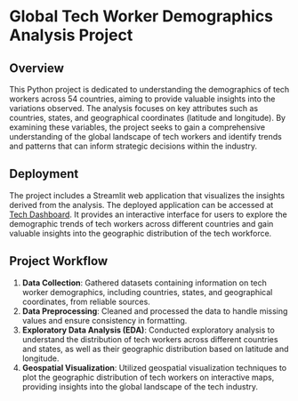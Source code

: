 # Global Tech Worker Demographics Analysis Project

## Overview
This Python project is dedicated to understanding the demographics of tech workers across 54 countries, aiming to provide valuable insights into the variations observed. The analysis focuses on key attributes such as countries, states, and geographical coordinates (latitude and longitude). By examining these variables, the project seeks to gain a comprehensive understanding of the global landscape of tech workers and identify trends and patterns that can inform strategic decisions within the industry.

## Deployment
The project includes a Streamlit web application that visualizes the insights derived from the analysis. The deployed application can be accessed at [Tech Dashboard](https://tech-dashboard.streamlit.app/). It provides an interactive interface for users to explore the demographic trends of tech workers across different countries and gain valuable insights into the geographic distribution of the tech workforce.

## Project Workflow
1. **Data Collection**: Gathered datasets containing information on tech worker demographics, including countries, states, and geographical coordinates, from reliable sources.
2. **Data Preprocessing**: Cleaned and processed the data to handle missing values and ensure consistency in formatting.
3. **Exploratory Data Analysis (EDA)**: Conducted exploratory analysis to understand the distribution of tech workers across different countries and states, as well as their geographic distribution based on latitude and longitude.
4. **Geospatial Visualization**: Utilized geospatial visualization techniques to plot the geographic distribution of tech workers on interactive maps, providing insights into the global landscape of the tech industry.


